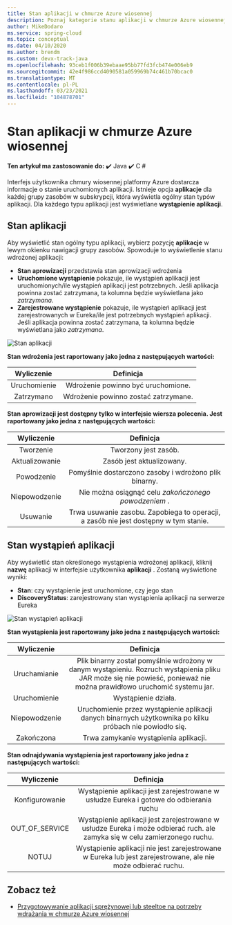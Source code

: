 ```yaml
---
title: Stan aplikacji w chmurze Azure wiosennej
description: Poznaj kategorie stanu aplikacji w chmurze Azure wiosennej
author: MikeDodaro
ms.service: spring-cloud
ms.topic: conceptual
ms.date: 04/10/2020
ms.author: brendm
ms.custom: devx-track-java
ms.openlocfilehash: 93ceb1f006b39ebaae95bb77fd3fcb474e006eb9
ms.sourcegitcommit: 42e4f986ccd4090581a059969b74c461b70bcac0
ms.translationtype: MT
ms.contentlocale: pl-PL
ms.lasthandoff: 03/23/2021
ms.locfileid: "104878701"
---
```

# <a name="app-status-in-azure-spring-cloud"></a>Stan aplikacji w chmurze Azure wiosennej

**Ten artykuł ma zastosowanie do:** ✔️ Java ✔️ C #

Interfejs użytkownika chmury wiosennej platformy Azure dostarcza informacje o stanie uruchomionych aplikacji.  Istnieje opcja **aplikacje** dla każdej grupy zasobów w subskrypcji, która wyświetla ogólny stan typów aplikacji.  Dla każdego typu aplikacji jest wyświetlane **wystąpienie aplikacji**.

## <a name="apps-status"></a>Stan aplikacji
Aby wyświetlić stan ogólny typu aplikacji, wybierz pozycję **aplikacje** w lewym okienku nawigacji grupy zasobów. Spowoduje to wyświetlenie stanu wdrożonej aplikacji:

* **Stan aprowizacji** przedstawia stan aprowizacji wdrożenia
* **Uruchomione wystąpienie** pokazuje, ile wystąpień aplikacji jest uruchomionych/ile wystąpień aplikacji jest potrzebnych. Jeśli aplikacja powinna zostać zatrzymana, ta kolumna będzie wyświetlana jako *zatrzymana*.
* **Zarejestrowane wystąpienie** pokazuje, ile wystąpień aplikacji jest zarejestrowanych w Eureka/ile jest potrzebnych wystąpień aplikacji. Jeśli aplikacja powinna zostać zatrzymana, ta kolumna będzie wyświetlana jako *zatrzymana*.


 ![Stan aplikacji](media/spring-cloud-concept-app-status/apps-ui-status.png)

**Stan wdrożenia jest raportowany jako jedna z następujących wartości:**

| Wyliczenie | Definicja |
|:--:|:----------------:|
| Uruchomienie | Wdrożenie powinno być uruchomione. |
| Zatrzymano | Wdrożenie powinno zostać zatrzymane. |

**Stan aprowizacji jest dostępny tylko w interfejsie wiersza polecenia.  Jest raportowany jako jedna z następujących wartości:**

| Wyliczenie | Definicja |
|:--:|:----------------:|
| Tworzenie | Tworzony jest zasób. |
| Aktualizowanie | Zasób jest aktualizowany. |
| Powodzenie | Pomyślnie dostarczono zasoby i wdrożono plik binarny. |
| Niepowodzenie | Nie można osiągnąć celu *zakończonego powodzeniem* . |
| Usuwanie | Trwa usuwanie zasobu. Zapobiega to operacji, a zasób nie jest dostępny w tym stanie. |

## <a name="app-instances-status"></a>Stan wystąpień aplikacji

Aby wyświetlić stan określonego wystąpienia wdrożonej aplikacji, kliknij **nazwę** aplikacji w interfejsie użytkownika **aplikacji** . Zostaną wyświetlone wyniki:
* **Stan**: czy wystąpienie jest uruchomione, czy jego stan
* **DiscoveryStatus**: zarejestrowany stan wystąpienia aplikacji na serwerze Eureka

 ![Stan wystąpień aplikacji](media/spring-cloud-concept-app-status/apps-ui-instance-status.png)

**Stan wystąpienia jest raportowany jako jedna z następujących wartości:**

| Wyliczenie | Definicja |
|:--:|:----------------:|
| Uruchamianie | Plik binarny został pomyślnie wdrożony w danym wystąpieniu. Rozruch wystąpienia pliku JAR może się nie powieść, ponieważ nie można prawidłowo uruchomić systemu jar. |
| Uruchomienie | Wystąpienie działa. |
| Niepowodzenie | Uruchomienie przez wystąpienie aplikacji danych binarnych użytkownika po kilku próbach nie powiodło się. |
| Zakończona | Trwa zamykanie wystąpienia aplikacji. |

**Stan odnajdywania wystąpienia jest raportowany jako jedna z następujących wartości:**

| Wyliczenie | Definicja |
|:--:|:----------------:|
| Konfigurowanie | Wystąpienie aplikacji jest zarejestrowane w usłudze Eureka i gotowe do odbierania ruchu |
| OUT_OF_SERVICE | Wystąpienie aplikacji jest zarejestrowane w usłudze Eureka i może odbierać ruch. ale zamyka się w celu zamierzonego ruchu. |
| NOTUJ | Wystąpienie aplikacji nie jest zarejestrowane w Eureka lub jest zarejestrowane, ale nie może odbierać ruchu. |


## <a name="see-also"></a>Zobacz też
* [Przygotowywanie aplikacji sprężynowej lub steeltoe na potrzeby wdrażania w chmurze Azure wiosennej](how-to-prepare-app-deployment.md)